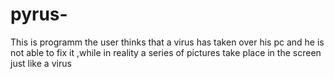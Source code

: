# pyrus-
This is programm the user thinks that a virus has taken over his pc and he is not able to fix it ,while in reality a series of pictures take place in the screen just like a virus
